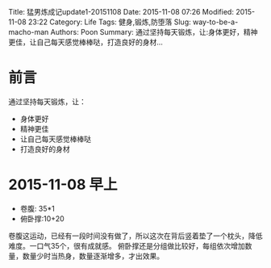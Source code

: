 Title: 猛男炼成记update1-20151108
Date: 2015-11-08 07:26
Modified: 2015-11-08 23:22
Category: Life
Tags: 健身,锻炼,防堕落
Slug: way-to-be-a-macho-man
Authors: Poon
Summary:  通过坚持每天锻炼，让:身体更好，精神更佳，让自己每天感觉棒棒哒，打造良好的身材...

# 前言
通过坚持每天锻炼，让：

* 身体更好
* 精神更佳
* 让自己每天感觉棒棒哒
*  打造良好的身材

# 2015-11-08 早上 

* 卷腹: 35*1
* 俯卧撑:10+20

卷腹这运动，已经有一段时间没有做了，所以这次在背后竖着垫了一个枕头，降低难度。一口气35个，很有成就感。
俯卧撑还是分组做比较好，每组依次增加数量，数量少时当热身，数量逐渐增多，才出效果。
